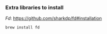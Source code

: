 ### Extra libraries to install

*Fd*: https://github.com/sharkdp/fd#installation
```
brew install fd
```
